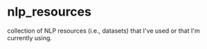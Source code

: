 # nlp_resources
collection of NLP resources (i.e., datasets) that I've used or that I'm currently using.
